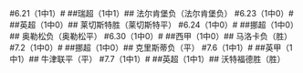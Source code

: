 #6.21（1中1）#
##瑞超（1中1）##
法尔肯堡负（法尔肯堡负）
#6.23（1中0）#
##英超（1中0）##
莱切斯特胜（莱切斯特平）
#6.24（1中0）#
##挪超（1中0）##
奥勒松负（奥勒松平）
#6.30（1中0）#
##西甲（1中0）##
马洛卡负（胜）
#7.2（1中0）#
##挪超（1中0）##
克里斯蒂负（平）
#7.6（1中1）#
##英甲（1中1）##
牛津联平（平）
#7.7（1中1）#
##英超（1中1）##
沃特福德胜（胜）